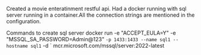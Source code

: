 Created a movie enteratinment restful api.
Had a docker running with sql server running in a container.All the connection strings are mentioned in the configuration.

Commands to create sql server 
docker run -e "ACCEPT_EULA=Y" -e "MSSQL_SA_PASSWORD=Admin@123" `
   -p 1433:1433 --name sql1 --hostname sql1 `
   -d `
   mcr.microsoft.com/mssql/server:2022-latest
